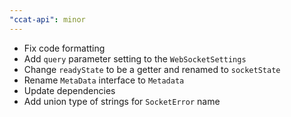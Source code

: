 ```yaml
---
"ccat-api": minor
---
```


- Fix code formatting
- Add `query` parameter setting to the `WebSocketSettings`
- Change `readyState` to be a getter and renamed to `socketState`
- Rename `MetaData` interface to `Metadata`
- Update dependencies
- Add union type of strings for `SocketError` name
